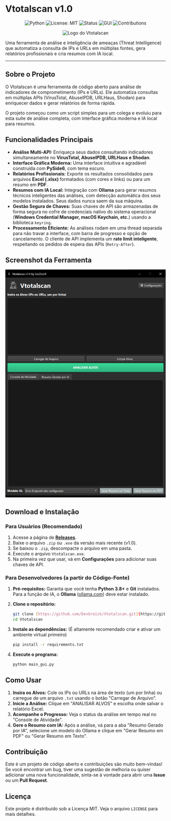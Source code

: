 # Vtotalscan v1.0

<div align="center">

![Python](https://img.shields.io/badge/python-3.8+-blue.svg)
![License: MIT](https://img.shields.io/badge/License-MIT-green.svg)
![Status](https://img.shields.io/badge/status-active-success.svg)
![GUI](https://img.shields.io/badge/GUI-PySide6-purple.svg)
![Contributions](https://img.shields.io/badge/contributions-welcome-brightgreen.svg)

</div>

<p align="center">
  <img src="spy2-1.png" alt="Logo do Vtotalscan" width="150">
</p>

Uma ferramenta de análise e inteligência de ameaças (Threat Intelligence) que automatiza a consulta de IPs e URLs em múltiplas fontes, gera relatórios profissionais e cria resumos com IA local.

---

## Sobre o Projeto

O Vtotalscan é uma ferramenta de código aberto para análise de indicadores de comprometimento (IPs e URLs). Ele automatiza consultas em múltiplas APIs (VirusTotal, AbuseIPDB, URLHaus, Shodan) para enriquecer dados e gerar relatórios de forma rápida.

O projeto começou como um script simples para um colega e evoluiu para esta suíte de análise completa, com interface gráfica moderna e IA local para resumos.

## Funcionalidades Principais

* **Análise Multi-API:** Enriqueça seus dados consultando indicadores simultaneamente no **VirusTotal, AbuseIPDB, URLHaus e Shodan**.
* **Interface Gráfica Moderna:** Uma interface intuitiva e agradável construída com **PySide6**, com tema escuro.
* **Relatórios Profissionais:** Exporte os resultados consolidados para arquivos **Excel (.xlsx)** formatados (com cores e links) ou para um resumo em **PDF**.
* **Resumos com IA Local:** Integração com **Ollama** para gerar resumos técnicos inteligentes das análises, com detecção automática dos seus modelos instalados. Seus dados nunca saem da sua máquina.
* **Gestão Segura de Chaves:** Suas chaves de API são armazenadas de forma segura no cofre de credenciais nativo do sistema operacional (**Windows Credential Manager, macOS Keychain, etc.**) usando a biblioteca `keyring`.
* **Processamento Eficiente:** As análises rodam em uma thread separada para não travar a interface, com barra de progresso e opção de cancelamento. O cliente de API implementa um **rate limit inteligente**, respeitando os pedidos de espera das APIs (`Retry-After`).

## Screenshot da Ferramenta

<p align="center">
  <img src="vtotalscan.png" alt="Screenshot da Aplicação">
</p>

## Download e Instalação

### Para Usuários (Recomendado)

1.  Acesse a página de **[Releases](https://github.com/DevGreick/Vtotalscan/releases)**.
2.  Baixe o arquivo `.zip` ou `.exe` da versão mais recente (v1.0).
3.  Se baixou o `.zip`, descompacte o arquivo em uma pasta.
4.  Execute o arquivo `Vtotalscan.exe`.
5.  Na primeira vez que usar, vá em **Configurações** para adicionar suas chaves de API.

### Para Desenvolvedores (a partir do Código-Fonte)

1.  **Pré-requisitos:** Garanta que você tenha **Python 3.8+** e **Git** instalados. Para a função de IA, o **Ollama** ([ollama.com](https://ollama.com)) deve estar instalado.

2.  **Clone o repositório:**
    ```bash
    git clone [https://github.com/DevGreick/Vtotalscan.git](https://github.com/DevGreick/Vtotalscan.git)
    cd Vtotalscan
    ```

3.  **Instale as dependências:**
    (É altamente recomendado criar e ativar um ambiente virtual primeiro)
    ```bash
    pip install -r requirements.txt
    ```

4.  **Execute o programa:**
    ```bash
    python main_gui.py
    ```

## Como Usar

1.  **Insira os Alvos:** Cole os IPs ou URLs na área de texto (um por linha) ou carregue de um arquivo `.txt` usando o botão "Carregar de Arquivo".
2.  **Inicie a Análise:** Clique em "ANALISAR ALVOS" e escolha onde salvar o relatório Excel.
3.  **Acompanhe o Progresso:** Veja o status da análise em tempo real no "Console de Atividade".
4.  **Gere o Resumo com IA:** Após a análise, vá para a aba "Resumo Gerado por IA", selecione um modelo do Ollama e clique em "Gerar Resumo em PDF" ou "Gerar Resumo em Texto".

## Contribuição

Este é um projeto de código aberto e contribuições são muito bem-vindas! Se você encontrar um bug, tiver uma sugestão de melhoria ou quiser adicionar uma nova funcionalidade, sinta-se à vontade para abrir uma **Issue** ou um **Pull Request**.

## Licença

Este projeto é distribuído sob a Licença MIT. Veja o arquivo `LICENSE` para mais detalhes.
